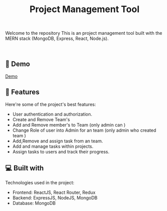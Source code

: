 <h1 align="center" id="title">Project Management Tool</h1>
<br/>
<p>Welcome to the repository This is an project management tool built with the MERN stack (MongoDB, Express, React, Node.js).
</p><br/>


<h2>🚀 Demo</h2>

[Demo](https://project-management-tool-mern.vercel.app/)

  
  
<h2>🧐 Features</h2>

Here're some of the project's best features:

*   User authentication and authorization.
*   Create and Remove Team's
*   Add and Remove member's to Team (only admin can )
*   Change Role of user into Admin for an team (only admin who created team )
*   Add,Remove and assign task from an team. 
*   Add and manage tasks within projects.
*   Assign tasks to users and track their progress.

  
  
<h2>💻 Built with</h2>

Technologies used in the project:

*   Frontend: ReactJS, React Router, Redux
*   Backend: ExpressJS, NodeJS, MongoDB
*   Database: MongoDB
